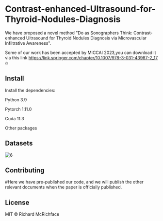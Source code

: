 # Contrast-enhanced-Ultrasound-for-Thyroid-Nodules-Diagnosis


We have proposed a novel method "Do as Sonographers Think: Contrast-enhanced Ultrasound for Thyroid Nodules Diagnosis via Microvascular Infiltrative Awareness".

Some of our work has been accepted by MICCAI 2023,you can download it via this link https://link.springer.com/chapter/10.1007/978-3-031-43987-2_17   🔥


## Install
Install the dependencies:

Python 3.9

Pytorch 1.11.0

Cuda 11.3

Other packages


## Datasets

![6](https://github.com/haozhiwen-fighting/Contrast-enhanced-Ultrasound-for-Thyroid-Nodules-Diagnosis/assets/149654243/99606149-8880-44b8-b4bb-bbe2892e5136)




## Contributing


#Here we have pre-published our code, and we will publish the other relevant documents when the paper is officially published.





## License

MIT © Richard McRichface


